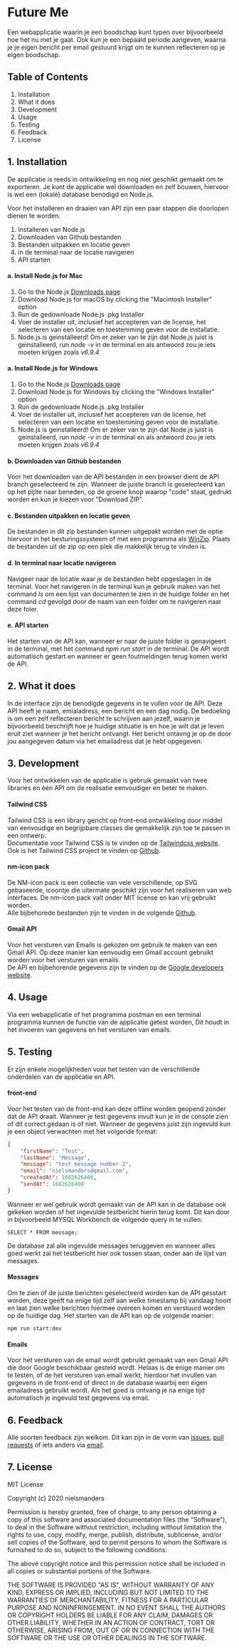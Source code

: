# Future Me

Een webapplicatie waarin je een boodschap kunt typen over bijvoorbeeld hoe het nu met je gaat. Ook kun je een bepaald periode aangeven, waarna je je eigen bericht per email gestuurd krijgt om te kunnen reflecteren op je eigen boodschap.

## Table of Contents
1. Installation
2. What it does
3. Development
4. Usage
5. Testing
6. Feedback
7. License

## 1. Installation

De applicatie is reeds in ontwikkeling en nog niet geschikt gemaakt om te exporteren. Je kunt de applicatie wel downloaden en zelf bouwen, hiervoor is wel een (lokale) database benodigd en Node.js.

Voor het installeren en draaien van API zijn een paar stappen die doorlopen dienen te worden. 
1. Installeren van Node.js
2. Downloaden van Github bestanden
3. Bestanden uitpakken en locatie geven
4. in de terminal naar de locatie navigeren
5. API starten

#### a. Install Node.js for Mac

1. Go to the Node.js [Downloads page](https://nodejs.org/en/download/)
2. Download Node.js for macOS by clicking the "Macintosh Installer" option
3. Run de gedownloade Node.js .pkg Installer
4. Voer de installer uit, inclusief het accepteren van de  license, het selecteren van een locatie en toestemming geven voor de installatie.
5. Node.js is geinstalleerd! Om er zeker van te zijn dat Node.js juist is geinstalleerd, run *node -v* in de terminal en als antwoord zou je iets moeten krijgen zoals *v6.9.4*

#### a. Install Node.js for Windows

1. Go to the Node.js [Downloads page](https://nodejs.org/en/download/)
2. Download Node.js for Windows by clicking the "Windows Installer" option
3. Run de gedownloade Node.js .pkg Installer
4. Voer de installer uit, inclusief het accepteren van de  license, het selecteren van een locatie en toestemming geven voor de installatie.
5. Node.js is geinstalleerd! Om er zeker van te zijn dat Node.js juist is geinstalleerd, run *node -v* in de terminal en als antwoord zou je iets moeten krijgen zoals *v6.9.4*

#### b. Downloaden van Github bestanden
Voor het downloaden van de API bestanden in een browser dient de API branch geselecteerd te zijn. Wanneer de juiste branch is geselecteerd kan op het pijlte naar beneden, op de groene knop waarop "code" staat, gedrukt worden en kun je kiezen voor "Download ZIP".

#### c. Bestanden uitpakken en locatie geven
De bestanden in dit zip bestanden kunnen uitgepakt worden met de optie hiervoor in het besturingssysteem of met een programma als [WinZip](https://www.winzip.com/win/en/prod_down.html). Plaats de bestanden uit de zip op een plek die makkelijk terug te vinden is. 

#### d. In terminal naar locatie navigeren
Navigeer naar de locatie waar je de bestanden hebt opgeslagen in de terminal. Voor het navigeren in de terminal kun je gebruik maken van het command *ls* om een lijst van documenten te zien in de huidige folder en het command *cd* gevolgd door de naam van een folder om te navigeren naar deze foler. 

#### e. API starten
Het starten van de API kan, wanneer er naar de juiste folder is genavigeert in de terminal, met het command *npm run start* in de terminal. De API wordt automatisch gestart en wanneer er geen foutmeldingen terug komen werkt de API.

## 2. What it does
In de interface zijn de benodigde gegevens in te vullen voor de API. Deze API heeft je naam, emialadress, een bericht en een dag nodig. De bedoeling is om een zelf reflecteren bericht te schrijven aan jezelf, waarin je bijvoorbeeld beschrijft hoe je huidige stituatie is en hoe je wilt dat je leven eruit ziet wanneer je het bericht ontvangt. Het bericht ontavng je op de door jou aangegeven datum via het emailadress dat je hebt opgegeven. 

## 3. Development
Voor het ontwikkelen van de applicatie is gebruik gemaakt van twee libraries en één API om de realisatie eenvoudiger en beter te maken. 

#### Tailwind CSS
Tailwind CSS is een library gericht op front-end ontwikkeling door middel van eenvoudige en begrijpbare classes die gemakkelijk zijn toe te passen in een ontwerp. <br>
Documentatie voor Tailwind CSS is te vinden op de [Tailwindcss website](https://tailwindcss.com/).<br>
Ook is het Tailwind CSS project te vinden op [Github](https://github.com/tailwindlabs/tailwindcss). 

#### nm-icon pack
De NM-icon pack is een collectie van vele verschillende, op SVG gebaseerde, icoontje die uitermate geschikt zijn voor het realiseren van web interfaces. De nm-icon pack valt onder MIT license en kan vrij gebruikt worden.<br>
Alle bijbehorede bestanden zijn te vinden in de volgende [Github](https://github.com/nielsmanders/nm-icons).

#### Gmail API
Voor het versturen van Emails is gekozen om gebruik te maken van een Gmail API. Op deze manier kan eenvoudig een Gmail account gebruikt worden voor het versturen van emails. <br>
De API en bijbehorende gegevens zijn te vinden op de [Google developers website](https://developers.google.com/gmail/api/reference/rest).

## 4. Usage

Via een webapplicatie of het programma postman en een terminal programma kunnen de functie van de applicatie getest worden, Dit houdt in het invoeren van gegevens en het versturen van emails. 

## 5. Testing
Er zijn enkele mogelijkheden voor het testen van de verschillende onderdelen van de applicatie en API. 

#### front-end
Voor het testen van de front-end kan deze offline worden geopend zonder dat de API draait. Wanneer je test gegevens invult kun je in de console zien of dit correct gedaan is of niet. Wanneer de gegevens juist zijn ingevuld kun je een object verwachten met het volgende format:

```json
{
    "firstName": "Test",
    "lastName": "Message",
    "message": "test message number 2",
    "email": "nielsmanders@gmail.com",
    "createdAt": 1602626400,
    "sendAt": 1602626400
}
```
Wanneer er wel gebruik wordt gemaakt van de API kan in de database ook gekeken worden of het ingevulde testbericht hierin terug komt. Dit kan door in bijvoorbeeld MYSQL Workbench de volgende query in te vullen:
```
SELECT * FROM message;
```
De database zal alle ingevulde messages teruggeven en wanneer alles goed werkt zal het testbericht hier ook tussen staan, onder aan de lijst van messages.

#### Messages
Om te zien of de juiste berichten geselecteerd worden kan de API gesstart worden, deze geeft na enige tijd zelf aan welke timestamp bij vandaag hoort en laat zien welke berichten hiermee overeen komen en verstuurd worden op de huidige dag. Het starten van de API kan op de volgende manier:

```shell
npm run start:dev
```

#### Emails
Voor het versturen van de email wordt gebruikt gemaakt van een Gmail API die door Google beschikbaar gesteld wordt. Helaas is de enige manier om te testen, of de het versturen van email werkt, hierdoor het invullen van gegevens in de front-end of direct in de database waarbij een eigen emailadress gebruikt wordt. Als het goed is ontvang je na enige tijd automatisch je ingevuld test gegevens via email. 

## 6. Feedback
Alle soorten feedback zijn welkom. Dit kan zijn in de vorm van [issues](https://github.com/nielsmanders/FutureMe/issues), [pull requests](https://github.com/nielsmanders/FutureMe/pulls) of iets anders via [email](mailto:nielsmanders@gmail.com?subject=[Github]%Feedback%20FutureMe).

## 7. License
MIT License

Copyright (c) 2020 nielsmanders

Permission is hereby granted, free of charge, to any person obtaining a copy of this software and associated documentation files (the "Software"), to deal in the Software without restriction, including without limitation the rights to use, copy, modify, merge, publish, distribute, sublicense, and/or sell copies of the Software, and to permit persons to whom the Software is furnished to do so, subject to the following conditions:

The above copyright notice and this permission notice shall be included in all copies or substantial portions of the Software.

THE SOFTWARE IS PROVIDED "AS IS", WITHOUT WARRANTY OF ANY KIND, EXPRESS OR IMPLIED, INCLUDING BUT NOT LIMITED TO THE WARRANTIES OF MERCHANTABILITY, FITNESS FOR A PARTICULAR PURPOSE AND NONINFRINGEMENT. IN NO EVENT SHALL THE AUTHORS OR COPYRIGHT HOLDERS BE LIABLE FOR ANY CLAIM, DAMAGES OR OTHER LIABILITY, WHETHER IN AN ACTION OF CONTRACT, TORT OR OTHERWISE, ARISING FROM, OUT OF OR IN CONNECTION WITH THE SOFTWARE OR THE USE OR OTHER DEALINGS IN THE SOFTWARE.
